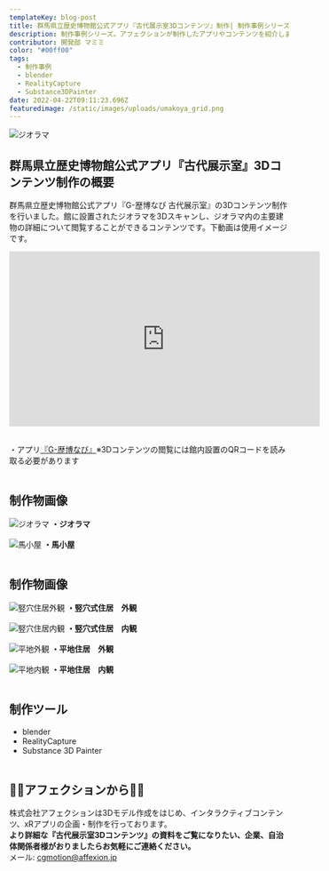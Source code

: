 ```yaml
---
templateKey: blog-post
title: 群馬県立歴史博物館公式アプリ『古代展示室3Dコンテンツ』制作| 制作事例シリーズ
description: 制作事例シリーズ。アフェクションが制作したアプリやコンテンツを紹介します。今回は群馬県立歴史博物館公式アプリ用に制作した『古代展示室3Dコンテンツ』です。
contributor: 開発部 マミミ
color: "#00ff00"
tags:
  - 制作事例
  - blender
  - RealityCapture
  - Substance3DPainter
date: 2022-04-22T09:11:23.696Z
featuredimage: /static/images/uploads/umakoya_grid.png
---
```

![ジオラマ](https://firebasestorage.googleapis.com/v0/b/affexion-blog-image.appspot.com/o/kodai%2Fgeorama.png?alt=media&token=758f6852-48d4-458b-8930-056bf32865b1)
## 群馬県立歴史博物館公式アプリ『古代展示室』3Dコンテンツ制作の概要<br>
群馬県立歴史博物館公式アプリ『G-歴博なび 古代展示室』の3Dコンテンツ制作を行いました。館に設置されたジオラマを3Dスキャンし、ジオラマ内の主要建物の詳細について閲覧することができるコンテンツです。下動画は使用イメージです。<br>
<iframe width="560" height="315" src="https://youtube.com/embed/wvq2vgJjt4Y?feature=share" title="YouTube video player" frameborder="0" allow="accelerometer; autoplay; clipboard-write; encrypted-media; gyroscope; picture-in-picture" allowfullscreen></iframe><br><br>

・アプリ[『G-歴博なび』](https://apps.apple.com/app/g-%E6%AD%B4%E5%8D%9A%E3%81%AA%E3%81%B3/id1567742566)※3Dコンテンツの閲覧には館内設置のQRコードを読み取る必要があります<br><br>

## 制作物画像<br>
![ジオラマ](https://firebasestorage.googleapis.com/v0/b/affexion-blog-image.appspot.com/o/kodai%2Fkodai_grid.png?alt=media&token=26032262-87dd-4c85-8184-06aab98e8399　"ジオラマ")
**・ジオラマ**<br><br>
![馬小屋](https://firebasestorage.googleapis.com/v0/b/affexion-blog-image.appspot.com/o/kodai%2Fumakoya_grid.png?alt=media&token=5d31255f-5971-4906-bef6-ca8044ad7028　"馬小屋")
**・馬小屋**<br><br>
## 制作物画像<br>
![竪穴住居外観](https://firebasestorage.googleapis.com/v0/b/affexion-blog-image.appspot.com/o/kodai%2Ftateana_grid.png?alt=media&token=063d6120-c787-498e-bf2c-15e05243f42a　"竪穴住居外観")
**・竪穴式住居　外観**<br><br>
![竪穴住居内観](https://firebasestorage.googleapis.com/v0/b/affexion-blog-image.appspot.com/o/kodai%2Ftateana_inside.png?alt=media&token=aa9a4ef5-e827-4ba3-8eae-d12617321eea　"竪穴住居内観")
**・竪穴式住居　内観**<br><br>
![平地外観](https://firebasestorage.googleapis.com/v0/b/affexion-blog-image.appspot.com/o/kodai%2Fheiti_grid.png?alt=media&token=0b9d08fa-56cc-4d79-8c97-f297d84a4def　"平地外観")
**・平地住居　外観**<br><br>
![平地内観](https://firebasestorage.googleapis.com/v0/b/affexion-blog-image.appspot.com/o/kodai%2Fheiti_inside.png?alt=media&token=8513fd2d-23f8-4647-aead-acfbbdf8b919　"平地内観")
**・平地住居　内観**<br><br>
## 制作ツール<br>
- blender
- RealityCapture
- Substance 3D Painter<br><br>

## 👾👾アフェクションから👾👾<br>
株式会社アフェクションは3Dモデル作成をはじめ、インタラクティブコンテンツ、xRアプリの企画・制作を行っております。<br>**より詳細な『古代展示室3Dコンテンツ』の資料をご覧になりたい、企業、自治体関係者様がおりましたらお気軽にご連絡ください。**<br>メール: cgmotion@affexion.jp